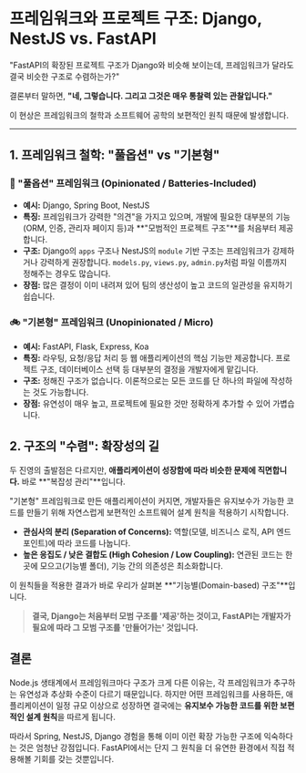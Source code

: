 # 프레임워크와 프로젝트 구조: Django, NestJS vs. FastAPI

"FastAPI의 확장된 프로젝트 구조가 Django와 비슷해 보이는데, 프레임워크가 달라도 결국 비슷한 구조로 수렴하는가?"

결론부터 말하면, **"네, 그렇습니다. 그리고 그것은 매우 통찰력 있는 관찰입니다."**

이 현상은 프레임워크의 철학과 소프트웨어 공학의 보편적인 원칙 때문에 발생합니다.

---

## 1. 프레임워크 철학: "풀옵션" vs "기본형"

### 🚗 "풀옵션" 프레임워크 (Opinionated / Batteries-Included)

*   **예시:** Django, Spring Boot, NestJS
*   **특징:** 프레임워크가 강력한 "의견"을 가지고 있으며, 개발에 필요한 대부분의 기능(ORM, 인증, 관리자 페이지 등)과 **"모범적인 프로젝트 구조"**를 처음부터 제공합니다.
*   **구조:** Django의 `apps` 구조나 NestJS의 `module` 기반 구조는 프레임워크가 강제하거나 강력하게 권장합니다. `models.py`, `views.py`, `admin.py`처럼 파일 이름까지 정해주는 경우도 많습니다.
*   **장점:** 많은 결정이 이미 내려져 있어 팀의 생산성이 높고 코드의 일관성을 유지하기 쉽습니다.

### 🚲 "기본형" 프레임워크 (Unopinionated / Micro)

*   **예시:** FastAPI, Flask, Express, Koa
*   **특징:** 라우팅, 요청/응답 처리 등 웹 애플리케이션의 핵심 기능만 제공합니다. 프로젝트 구조, 데이터베이스 선택 등 대부분의 결정을 개발자에게 맡깁니다.
*   **구조:** 정해진 구조가 없습니다. 이론적으로는 모든 코드를 단 하나의 파일에 작성하는 것도 가능합니다.
*   **장점:** 유연성이 매우 높고, 프로젝트에 필요한 것만 정확하게 추가할 수 있어 가볍습니다.

## 2. 구조의 "수렴": 확장성의 길

두 진영의 출발점은 다르지만, **애플리케이션이 성장함에 따라 비슷한 문제에 직면합니다.** 바로 **"복잡성 관리"**입니다.

"기본형" 프레임워크로 만든 애플리케이션이 커지면, 개발자들은 유지보수가 가능한 코드를 만들기 위해 자연스럽게 보편적인 소프트웨어 설계 원칙을 적용하기 시작합니다.

*   **관심사의 분리 (Separation of Concerns):** 역할(모델, 비즈니스 로직, API 엔드포인트)에 따라 코드를 나눕니다.
*   **높은 응집도 / 낮은 결합도 (High Cohesion / Low Coupling):** 연관된 코드는 한곳에 모으고(기능별 폴더), 기능 간의 의존성은 최소화합니다.

이 원칙들을 적용한 결과가 바로 우리가 살펴본 **"기능별(Domain-based) 구조"**입니다.

> **결국, Django는 처음부터 모범 구조를 '제공'하는 것이고, FastAPI는 개발자가 필요에 따라 그 모범 구조를 '만들어가는' 것입니다.**

## 결론

Node.js 생태계에서 프레임워크마다 구조가 크게 다른 이유는, 각 프레임워크가 추구하는 유연성과 추상화 수준이 다르기 때문입니다. 하지만 어떤 프레임워크를 사용하든, 애플리케이션이 일정 규모 이상으로 성장하면 결국에는 **유지보수 가능한 코드를 위한 보편적인 설계 원칙**을 따르게 됩니다.

따라서 Spring, NestJS, Django 경험을 통해 이미 이런 확장 가능한 구조에 익숙하다는 것은 엄청난 강점입니다. FastAPI에서는 단지 그 원칙을 더 유연한 환경에서 직접 적용해볼 기회를 갖는 것뿐입니다.
